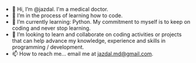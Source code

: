 - 👋 Hi, I’m @jazdal. I'm a medical doctor.
- 👀 I’m in the process of learning how to code.
- 🌱 I’m currently learning: Python. My commitment to myself is to keep on coding and never stop learning.
- 💞️ I’m looking to learn and collaborate on coding activities or projects that can help advance my knowledge, experience and skills in programming / development.
- 📫 How to reach me... email me at jazdal.md@gmail.com.

<!---
jazdal/jazdal is a ✨ special ✨ repository because its `README.md` (this file) appears on your GitHub profile.
You can click the Preview link to take a look at your changes.
--->
